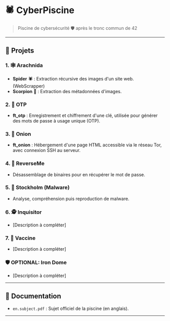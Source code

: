 # 🕷️ CyberPiscine

> Piscine de cybersécurité 🛡️ après le tronc commun de 42
---

## 📁 Projets

### 1. 🕸️ Arachnida

- **Spider** 🕷️ : Extraction récursive des images d'un site web. (WebScrapper)
- **Scorpion** 🦂 : Extraction des métadonnées d'images.

### 2. 🔐 OTP

- **ft_otp** : Enregistrement et chiffrement d'une clé, utilisée pour générer des mots de passe à usage unique (OTP).

### 3. 🧅 Onion

- **ft_onion** : Hébergement d'une page HTML accessible via le réseau Tor, avec connexion SSH au serveur.

### 4. 🧠 ReverseMe

- Désassemblage de binaires pour en récupérer le mot de passe.

### 5. 🧬 Stockholm (Malware)

- Analyse, compréhension puis reproduction de malware.

### 6. 🕵️ Inquisitor

- [Description à compléter]

### 7. 💉 Vaccine

- [Description à compléter]

### 🛡️ OPTIONAL: Iron Dome

- [Description à compléter]

---

## 📄 Documentation

- `en.subject.pdf` : Sujet officiel de la piscine (en anglais).

---
